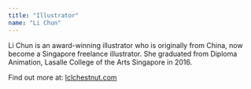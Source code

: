 ```yaml
---
title: "Illustrator"
name: "Li Chun"
---
```


Li Chun is an award-winning illustrator who is originally from China, now become a Singapore freelance illustrator. She graduated from Diploma Animation, Lasalle College of the Arts Singapore in 2016.

Find out more at: [lclchestnut.com](lclchestnut.com)

